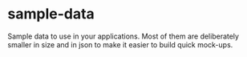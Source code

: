 # sample-data
Sample data to use in your applications. Most of them are deliberately smaller in size and in json to make it easier to build quick mock-ups.
